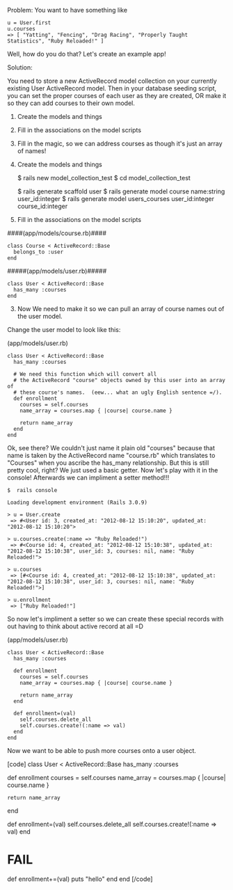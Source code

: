 
Problem:  You want to have something like


    u = User.first
    u.courses
    => [ "Yatting", "Fencing", "Drag Racing", "Properly Taught Statistics", "Ruby Reloaded!" ]


Well, how do you do that?  Let's create an example app!


Solution:

You need to store a new ActiveRecord model collection on your currently existing User ActiveRecord model.  Then in your database seeding script, you can set the proper courses of each user as they are created, OR make it so they can add courses to their own model.  

1)  Create the models and things
2)  Fill in the associations on the model scripts
3)  Fill in the magic, so we can address courses as though it's just an array of names!


1)  Create the models and things


    $  rails new model_collection_test
    $  cd model_collection_test

    $  rails generate scaffold user
    $  rails generate model course name:string user_id:integer
    $  rails generate model users_courses user_id:integer course_id:integer




2)  Fill in the associations on the model scripts

####(app/models/course.rb)####

    class Course < ActiveRecord::Base
      belongs_to :user
    end


#####(app/models/user.rb)#####

    class User < ActiveRecord::Base
      has_many :courses
    end



3)  Now We need to make it so we can pull an array of course names out of the user model.  

Change the user model to look like this:

(app/models/user.rb)

    class User < ActiveRecord::Base
      has_many :courses
      
      # We need this function which will convert all 
      # the ActiveRecord "course" objects owned by this user into an array of 
      # these course's names.  (eew... what an ugly English sentence =/).  
      def enrollment
        courses = self.courses
        name_array = courses.map { |course| course.name }
        
        return name_array
      end
    end


Ok, see there?  We couldn't just name it plain old "courses" because that name is taken by the ActiveRecord name "course.rb" which translates to "Courses" when you ascribe the has_many relationship.  But this is still pretty cool, right?  We just used a basic getter.  Now let's play with it in the console!  Afterwards we can impliment a setter method!!!


    $  rails console

    Loading development environment (Rails 3.0.9)

    > u = User.create
     => #<User id: 3, created_at: "2012-08-12 15:10:20", updated_at: "2012-08-12 15:10:20">

    > u.courses.create(:name => "Ruby Reloaded!")
     => #<Course id: 4, created_at: "2012-08-12 15:10:38", updated_at: "2012-08-12 15:10:38", user_id: 3, courses: nil, name: "Ruby Reloaded!">

    > u.courses
     => [#<Course id: 4, created_at: "2012-08-12 15:10:38", updated_at: "2012-08-12 15:10:38", user_id: 3, courses: nil, name: "Ruby Reloaded!">]

    > u.enrollment
     => ["Ruby Reloaded!"]




So now let's impliment a setter so we can create these special records with out having to think about active record at all =D

(app/models/user.rb)

    class User < ActiveRecord::Base
      has_many :courses
      
      def enrollment
        courses = self.courses
        name_array = courses.map { |course| course.name }
        
        return name_array
      end
      
      def enrollment=(val)
        self.courses.delete_all
        self.courses.create!(:name => val)
      end
    end




Now we want to be able to push more courses onto a user object.  

[code]
class User < ActiveRecord::Base
  has_many :courses
  
  def enrollment
    courses = self.courses
    name_array = courses.map { |course| course.name }
    
    return name_array
  end
  
  def enrollment=(val)
    self.courses.delete_all
    self.courses.create!(:name => val)
  end
  
  # FAIL
  def enrollment+=(val)
    puts "hello"
  end
end
[/code]

